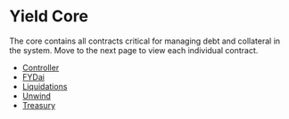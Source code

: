 # Yield Core

The core contains all contracts critical for managing debt and collateral in the system.
Move to the next page to view each individual contract.

- [Controller](controller.md)
- [FYDai](fydai.md)
- [Liquidations](liquidations.md)
- [Unwind](unwind.md)
- [Treasury](treasury.md)
